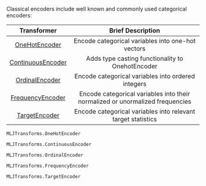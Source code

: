 Classical encoders include well known and commonly used categorical encoders:

| Transformer | Brief Description |
|:----------:|:----------:|
| [OneHotEncoder](@ref) | Encode categorical variables into one-hot vectors | 
| [ContinuousEncoder](@ref) | Adds type casting functionality to OnehotEncoder | 
| [OrdinalEncoder](@ref) | Encode categorical variables into ordered integers | 
| [FrequencyEncoder](@ref) | Encode categorical variables into their normalized or unormalized frequencies | 
| [TargetEncoder](@ref) | Encode categorical variables into relevant target statistics | 


```@docs
MLJTransforms.OneHotEncoder
```

```@docs
MLJTransforms.ContinuousEncoder
```

```@docs
MLJTransforms.OrdinalEncoder
```

```@docs
MLJTransforms.FrequencyEncoder
```

```@docs
MLJTransforms.TargetEncoder
```